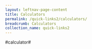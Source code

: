 ```yaml
---
layout: leftnav-page-content
title: Calculators
permalink: /quick-links2/calculators/
breadcrumb: Calculators
collection_name: quick-links2
---
```

#calculator#

